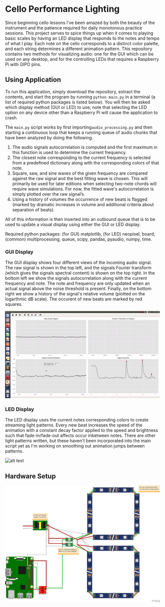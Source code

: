 # Cello Performance Lighting
Since beginning cello lessons I've been amazed by both the beauty of the instrument and the patience required for daily monotonous practice sessions. This project serves to spice things up when it comes to playing basic scales by having an LED display that responds to the notes and tempo of what I play. Each note on the cello corresponds to a distinct color palette, and each string determines a different animation pattern. This repository contains two methods for visualizing audio: one for the GUI which can be used on any desktop, and for the controlling LEDs that requires a Raspberry Pi with GIPO pins.

## Using Application
To run this application, simply download the repository, extract the contents, and start the program by running `python main.py` in a terminal (a list of required python packages is listed below). You will then be asked which display method (GUI or LED) to use; note that selecting the LED option on any device other than a Raspberry Pi will cause the application to crash. 

The `main.py` script works by first importing`audio_processing.py` and then starting a continuous loop that keeps a running queue of audio chunks that have been analyzed by doing the following.

1. The audio signals autocorrelation is computed and the first maximum in this function is used to determine the current frequency.
2. The closest note corresponding to the current frequency is selected from a predefined dictionary along with the corresponding colors of that note.
3. Square, saw, and sine waves of the given frequency are compared against the raw signal and the best fitting wave is chosen. This will primarily be used for later editions when selecting two-note chords will require wave simulations. For now, the fitted wave's autocorrelation is simply plotted over the raw signal’s.
4. Using a history of volumes the occurrence of new beats is flagged (marked by dramatic increases in volume and additional criteria about separation of beats).

All of this information is then inserted into an outbound queue that is to be used to update a visual display using either the GUI or LED display.

Required python packages: (for GUI) matplotlib, (for LED) neopixel, board, (common) multiprocessing, queue, scipy, pandas, pyaudio, numpy, time.

### GUI Display

The GUI display shows four different views of the incoming audio signal. The raw signal is shown in the top left, and the signals Fourier transform (which gives the signals spectral content) is shown on the top right. In the bottom left we show the signals autocorrelation along with the current frequency and note. The note and frequency are only updated when an actual signal above the noise threshold is present. Finally, on the bottom right we show a history of the signal's relative volume (plotted on the logarthmic dB scale). The occurent of new beats are marked by red squares. 

![alt text](https://github.com/gkropf/cello-performance-lighting/blob/master/ReadmeFiles/GUI_example.gif "")

### LED Display

The LED display uses the current notes corresponding colors to create streaming light patterns. Every new beat increases the speed of the animation with a constant decay factor applied to the speed and brightness such that fade-in/fade-out affects occur inbetween notes. There are other light patterns written, but these haven't been incorporated into the main script yet as I'm working on smoothing out animation jumps between patterns.

![alt text](https://github.com/gkropf/cello-performance-lighting/blob/master/ReadmeFiles/LED_example.gif "")


## Hardware Setup
![alt text](ReadmeFiles/LEDSchematic.png "")
